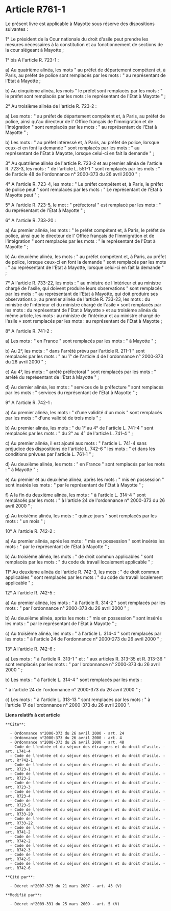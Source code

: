 # Article R761-1

Le présent livre est applicable à Mayotte sous réserve des dispositions suivantes : 

1° Le président de la Cour nationale du droit d'asile peut prendre les mesures nécessaires à la constitution et au
fonctionnement de sections de la cour siégeant à Mayotte ; 

1° bis A l'article R. 723-1 : 

a) Au quatrième alinéa, les mots " au préfet de département compétent et, à Paris, au préfet de police sont remplacés par les
mots : " au représentant de l'Etat à Mayotte ; 

b) Au cinquième alinéa, les mots " le préfet sont remplacés par les mots : " le préfet sont remplacés par les mots : le
représentant de l'Etat à Mayotte " ; 

2° Au troisième alinéa de l'article R. 723-2 : 

a) Les mots : " au préfet de département compétent et, à Paris, au préfet de police, ainsi qu'au directeur de l'
Office français de l'immigration et de l'intégration  " sont remplacés par les mots : " au représentant de l'Etat à Mayotte
" ; 

b) Les mots : " au préfet intéressé et, à Paris, au préfet de police, lorsque ceux-ci en font la demande " sont remplacés par
les mots : " au représentant de l'Etat à Mayotte, lorsque celui-ci en fait la demande " ; 

3° Au quatrième alinéa de l'article R. 723-2 et au premier alinéa de l'article R. 723-3, les mots : " de l'article L. 551-1 "
sont remplacés par les mots : " de l'article 48 de l'ordonnance n° 2000-373 du 26 avril 2000 " ; 

4° A l'article R. 723-4, les mots : " Le préfet compétent et, à Paris, le préfet de police peut " sont remplacés par les
mots : " Le représentant de l'Etat à Mayotte peut " ; 

5° A l'article R. 723-5, le mot : " préfectoral " est remplacé par les mots : " du représentant de l'Etat à Mayotte " ; 

6° A l'article R. 733-20 : 

a) Au premier alinéa, les mots : " le préfet compétent et, à Paris, le préfet de police, ainsi que le directeur de l'
Office français de l'immigration et de l'intégration  " sont remplacés par les mots : " le représentant de l'Etat à Mayotte
" ; 

b) Au deuxième alinéa, les mots : " au préfet compétent et, à Paris, au préfet de police, lorsque ceux-ci en font la demande
" sont remplacés par les mots : " au représentant de l'Etat à Mayotte, lorsque celui-ci en fait la demande " ; 

7° A l'article R. 733-22, les mots : " au ministre de l'intérieur et au ministre chargé de l'asile, qui doivent produire
leurs observations " sont remplacés par les mots : " au représentant de l'Etat à Mayotte, qui doit produire ses
observations », au premier alinéa de l'article R. 733-23, les mots : du ministre de l'intérieur et du ministre chargé de
l'asile » sont remplacés par les mots : du représentant de l'Etat à Mayotte » et au troisième alinéa du même article, les
mots : au ministre de l'intérieur et au ministre chargé de l'asile » sont remplacés par les mots : au représentant de l'Etat
à Mayotte ; 

8° A l'article R. 741-2 : 

a) Les mots : " en France " sont remplacés par les mots : " à Mayotte " ; 

b) Au 2°, les mots : " dans l'arrêté prévu par l'article R. 211-1 " sont remplacés par les mots : " au 1° de l'article 4 de
l'ordonnance n° 2000-373 du 26 avril 2000 " ; 

c) Au 4°, les mots : " arrêté préfectoral " sont remplacés par les mots : " arrêté du représentant de l'Etat à Mayotte " ; 

d) Au dernier alinéa, les mots : " services de la préfecture " sont remplacés par les mots : " services du représentant de
l'Etat à Mayotte " ; 

9° A l'article R. 742-1 : 

a) Au premier alinéa, les mots : " d'une validité d'un mois " sont remplacés par les mots : " d'une validité de trois mois
" ; 

b) Au premier alinéa, les mots : " du 1° au 4° de l'article L. 741-4 " sont remplacés par les mots : " du 2° au 4° de
l'article L. 741-4 " ; 

c) Au premier alinéa, il est ajouté aux mots : " l'article L. 741-4 sans préjudice des dispositions de l'article L. 742-6 "
les mots : " et dans les conditions prévues par l'article L. 761-1 " ; 

d) Au deuxième alinéa, les mots : " en France " sont remplacés par les mots : " à Mayotte " ; 

e) Au premier et au deuxième alinéa, après les mots : " mis en possession " sont insérés les mots : " par le représentant de
l'Etat à Mayotte " ; 

f) A la fin du deuxième alinéa, les mots : " à l'article L. 314-4 " sont remplacés par les mots : " à l'article 24 de
l'ordonnance n° 2000-373 du 26 avril 2000 " ; 

g) Au troisième alinéa, les mots : " quinze jours " sont remplacés par les mots : " un mois " ; 

10° A l'article R. 742-2 : 

a) Au premier alinéa, après les mots : " mis en possession " sont insérés les mots : " par le représentant de l'Etat à
Mayotte " ; 

b) Au troisième alinéa, les mots : " de droit commun applicables " sont remplacés par les mots : " du code du travail
localement applicable " ; 

11° Au deuxième alinéa de l'article R. 742-3, les mots : " de droit commun applicables " sont remplacés par les mots : " du
code du travail localement applicable " ; 

12° A l'article R. 742-5 : 

a) Au premier alinéa, les mots : " à l'article R. 314-2 " sont remplacés par les mots : " par l'ordonnance n° 2000-373 du 26
avril 2000 " ; 

b) Au deuxième alinéa, après les mots : " mis en possession " sont insérés les mots : " par le représentant de l'Etat à
Mayotte " ; 

c) Au troisième alinéa, les mots : " à l'article L. 314-4 " sont remplacés par les mots : " à l'article 24 de l'ordonnance n°
2000-273 du 26 avril 2000 " ; 

13° A l'article R. 742-6 : 

a) Les mots : " à l'article R. 313-1 " et : " aux articles R. 313-35 et R. 313-36 " sont remplacés par les mots : " par
l'ordonnance n° 2000-373 du 26 avril 2000 " ; 

b) Les mots : " à l'article L. 314-4 " sont remplacés par les mots : 

" à l'article 24 de l'ordonnance n° 2000-373 du 26 avril 2000 " ; 

c) Les mots : " à l'article L. 313-13 " sont remplacés par les mots : " à l'article 17 de l'ordonnance n° 2000-373 du 26
avril 2000 ".

**Liens relatifs à cet article**

	**Cite**:

	  - Ordonnance n°2000-373 du 26 avril 2000 - art. 24
	  - Ordonnance n°2000-373 du 26 avril 2000 - art. 4
	  - Ordonnance n°2000-373 du 26 avril 2000 - art. 48
	  - Code de l'entrée et du séjour des étrangers et du droit d'asile. - art. L741-4
	  - Code de l'entrée et du séjour des étrangers et du droit d'asile. - art. R*742-1
	  - Code de l'entrée et du séjour des étrangers et du droit d'asile. - art. R723-1
	  - Code de l'entrée et du séjour des étrangers et du droit d'asile. - art. R723-2
	  - Code de l'entrée et du séjour des étrangers et du droit d'asile. - art. R723-3
	  - Code de l'entrée et du séjour des étrangers et du droit d'asile. - art. R723-4
	  - Code de l'entrée et du séjour des étrangers et du droit d'asile. - art. R723-5
	  - Code de l'entrée et du séjour des étrangers et du droit d'asile. - art. R733-20
	  - Code de l'entrée et du séjour des étrangers et du droit d'asile. - art. R733-22
	  - Code de l'entrée et du séjour des étrangers et du droit d'asile. - art. R741-2
	  - Code de l'entrée et du séjour des étrangers et du droit d'asile. - art. R742-2
	  - Code de l'entrée et du séjour des étrangers et du droit d'asile. - art. R742-3
	  - Code de l'entrée et du séjour des étrangers et du droit d'asile. - art. R742-5
	  - Code de l'entrée et du séjour des étrangers et du droit d'asile. - art. R742-6

	**Cité par**:

	  - Décret n°2007-373 du 21 mars 2007 - art. 43 (V)

	**Modifié par**:

	  - Décret n°2009-331 du 25 mars 2009 - art. 5 (V)
